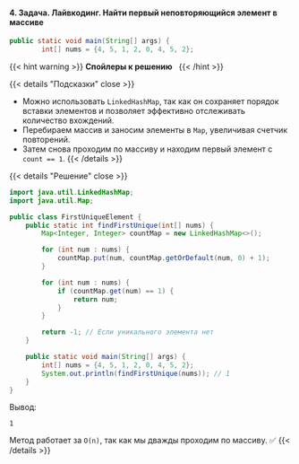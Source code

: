 #### 4. Задача. Лайвкодинг. Найти первый неповторяющийся элемент в массиве

```java
public static void main(String[] args) {
        int[] nums = {4, 5, 1, 2, 0, 4, 5, 2};

```

{{< hint warning >}}
**Спойлеры к решению**  
{{< /hint >}}

{{< details "Подсказки" close >}}
- Можно использовать `LinkedHashMap`, так как он сохраняет порядок вставки элементов и позволяет эффективно отслеживать количество вхождений.
- Перебираем массив и заносим элементы в `Map`, увеличивая счетчик повторений.
- Затем снова проходим по массиву и находим первый элемент с `count == 1`.
{{< /details >}}

{{< details "Решение" close >}}

```java
import java.util.LinkedHashMap;
import java.util.Map;

public class FirstUniqueElement {
    public static int findFirstUnique(int[] nums) {
        Map<Integer, Integer> countMap = new LinkedHashMap<>();

        for (int num : nums) {
            countMap.put(num, countMap.getOrDefault(num, 0) + 1);
        }

        for (int num : nums) {
            if (countMap.get(num) == 1) {
                return num;
            }
        }

        return -1; // Если уникального элемента нет
    }

    public static void main(String[] args) {
        int[] nums = {4, 5, 1, 2, 0, 4, 5, 2};
        System.out.println(findFirstUnique(nums)); // 1
    }
}
```

Вывод:

```
1
```

Метод работает за `O(n)`, так как мы дважды проходим по массиву. ✅
{{< /details >}}

